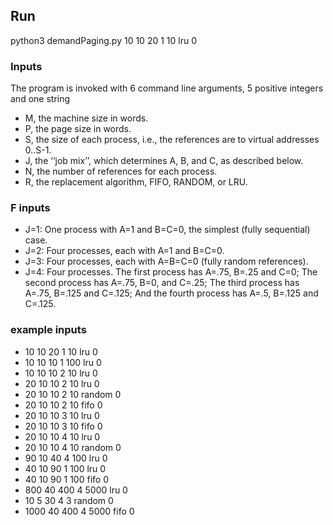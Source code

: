 ## Run
python3 demandPaging.py 10 10 20 1 10 lru 0

### Inputs
The program is invoked with 6 command line arguments, 5 positive integers and one string
- M, the machine size in words.
- P, the page size in words.
- S, the size of each process, i.e., the references are to virtual addresses 0..S-1.
- J, the ‘‘job mix’’, which determines A, B, and C, as described below.
- N, the number of references for each process.
- R, the replacement algorithm, FIFO, RANDOM, or LRU.

### F inputs
- J=1: One process with A=1 and B=C=0, the simplest (fully sequential) case.
- J=2: Four processes, each with A=1 and B=C=0.
- J=3: Four processes, each with A=B=C=0 (fully random references).
- J=4: Four processes. The first process has A=.75, B=.25 and C=0;
The second process has A=.75, B=0, and C=.25;
The third process has A=.75, B=.125 and C=.125;
And the fourth process has A=.5, B=.125 and C=.125.

### example inputs
- 10 10 20 1 10 lru 0
- 10 10 10 1 100 lru 0
- 10 10 10 2 10 lru 0
- 20 10 10 2 10 lru 0
- 20 10 10 2 10 random 0
- 20 10 10 2 10 fifo 0
- 20 10 10 3 10 lru 0
- 20 10 10 3 10 fifo 0
- 20 10 10 4 10 lru 0
- 20 10 10 4 10 random 0
- 90 10 40 4 100 lru 0
- 40 10 90 1 100 lru 0
- 40 10 90 1 100 fifo 0
- 800 40 400 4 5000 lru 0
- 10 5 30 4 3 random 0
- 1000 40 400 4 5000 fifo 0